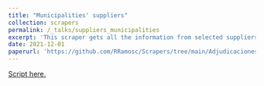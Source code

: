 ```yaml
---
title: "Municipalities' suppliers"
collection: scrapers
permalink: /_talks/suppliers_municipalities
excerpt: 'This scraper gets all the information from selected suppliers of municipalities.'
date: 2021-12-01
paperurl: 'https://github.com/RRamosc/Scrapers/tree/main/Adjudicaciones'
---
```


[Script here.](https://github.com/RRamosc/Scrapers/tree/main/Adjudicaciones)

